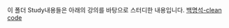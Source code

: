
이 폴더 Study내용들은 아래의 강의를 바탕으로 스터디한 내용입니다.
[백명석-clean code](https://www.youtube.com/user/codetemplate/videoss)
